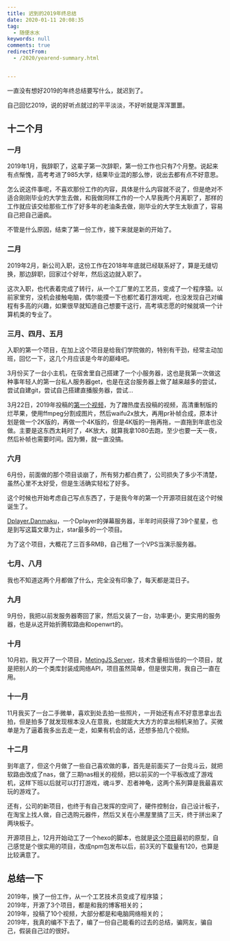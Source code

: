 ```yaml
---
title: 迟到的2019年终总结
date: 2020-01-11 20:08:35
tag: 
  - 随便水水
keywords: null
comments: true
redirectFrom:
  - /2020/yearend-summary.html


---
```


一直没有想好2019的年终总结要写什么，就迟到了。

<!-- more -->

自己回忆2019，说的好听点就过的平平淡淡，不好听就是浑浑噩噩。

## 十二个月

### 一月

2019年1月，我辞职了，这辈子第一次辞职，第一份工作也只有7个月整。说起来有点惭愧，高考考进了985大学，结果毕业混的那么惨，说出去都有点不好意思。

怎么说这件事呢，不喜欢那份工作的内容，具体是什么内容就不说了，但是绝对不适合刚刚毕业的大学生去做，和我做同样工作的一个人早我两个月离职了，那样的工作就应该交给那些工作了好多年的老油条去做，刚毕业的大学生太耿直了，容易自己把自己逼疯。

不管是什么原因，结束了第一份工作，接下来就是新的开始了。

### 二月

2019年2月，新公司入职，这份工作在2018年年底就已经联系好了，算是无缝切换，那边辞职，回家过个好年，然后这边就入职了。

这次入职，也代表着完成了转行，从一个工厂里的工艺员，变成了一个程序猿。以前家里穷，没机会接触电脑，偶尔能摸一下也都忙着打游戏呢，也没发现自己对编程有多高的兴趣，如果很早就知道自己想要干这行，高考填志愿的时候就填一个计算机类的专业了。

### 三月、四月、五月

入职的第一个项目，在加上这个项目是给我们学院做的，特别有干劲，经常主动加班，回忆一下，这几个月应该是今年的巅峰吧。

3月份买了一台小主机，在宿舍里自己搭建了一个小服务器，这也是我第一次做这种事年轻人的第一台私人服务器get，也是在这台服务器上做了越来越多的尝试，尝试自建git，尝试自己搭建直播服务器，尝试...

3月22日，2019年投稿的[第一个视频](https://www.bilibili.com/video/av47027321/)，为了蹭热度去投稿的视频，高清重制版的烂苹果，使用ffmpeg分割成图片，然后waifu2x放大，再用pr补帧合成，原本计划是做一个2K版的，再做一个4K版的，但是4K版的一拖再拖，一直拖到年底也没做。主要是这东西太耗时了，4K放大，就算我拿1080去跑，至少也要一天一夜，然后补帧也需要时间。因为懒，就一直没搞。

### 六月

6月份，前面做的那个项目谈崩了，所有努力都白费了，公司损失了多少不清楚，虽然心里不太好受，但是生活确实轻松了好多。

这个时候也开始考虑自己写点东西了，于是我今年的第一个开源项目就在这个时候诞生了。

[Dplayer.Danmaku](https://github.com/MonoLogueChi/Dplayer.Danmaku)，一个Dplayer的弹幕服务器，半年时间获得了39个星星，也是到写这篇文章为止，star最多的一个项目。

为了这个项目，大概花了三百多RMB，自己租了一个VPS当演示服务器。

### 七月、八月

我也不知道这两个月都做了什么，完全没有印象了，每天都是混日子。

### 九月

9月份，我把以前发服务器寄回了家，然后又装了一台，功率更小，更实用的服务器，也是从这开始折腾软路由和openwrt的。

### 十月

10月初，我又开了一个项目，[MetingJS.Server](https://github.com/MonoLogueChi/MetingJS.Server)，技术含量相当低的一个项目，就是把别人的一个类库封装成网络API，项目虽然简单，但是很实用，我自己一直在用。

### 十一月

11月我买了一台二手微单，喜欢到处去拍一些照片，一开始还有点不好意思拿出去拍，但是拍多了就发现根本没人在意我，也就能大大方方的拿出相机来拍了。买微单是为了逼着我多出去走一走，如果有机会的话，还想多拍几个视频。

### 十二月

到年底了，但这个月做了一些自己喜欢做的事，首先是前面买了一台竞斗云，就把软路由改成了nas，做了三期nas相关的视频，把以前买的一个平板改成了游戏机，这样下班以后就可以打打游戏，魂斗罗、忍者神龟，这两个系列算是我最喜欢玩的游戏了。

还有，公司的新项目，也终于有自己发挥的空间了，硬件控制台，自己设计板子，在淘宝上找人做，自己选购元器件，然后又关在小黑屋里搞了三天，终于拼出来了两块板子。

开源项目上，12月开始动工了一个hexo的脚本，也就是[这个项目](https://github.com/MonoLogueChi/hexo-tag-mmedia)最初的原型，自己感觉是个很实用的项目，改成npm包发布以后，前3天的下载量有120，也算是比较满意了。

## 总结一下

2019年，换了一份工作，从一个工艺技术员变成了程序猿；  
2019年，开源了3个项目，都是和我的博客相关的；  
2019年，投稿了10个视频，大部分都是和电脑网络相关的；  
2019年，我真的编不下去了，编了一份自己能看的过去的总结，骗网友，骗自己，假装自己过的很好。




